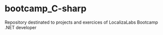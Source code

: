 # bootcamp_C-sharp
Repository destinated to projects and exercices of LocalizaLabs Bootcamp .NET developer
